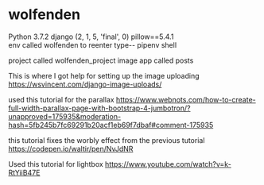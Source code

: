 # wolfenden
Python 3.7.2
django (2, 1, 5, 'final', 0)
pillow==5.4.1
<br>
env called wolfenden to reenter type-- pipenv shell

project called wolfenden_project
image app called posts

This is where I got help for setting up the image uploading https://wsvincent.com/django-image-uploads/

used this tutorial for the parallax https://www.webnots.com/how-to-create-full-width-parallax-page-with-bootstrap-4-jumbotron/?unapproved=175935&moderation-hash=5fb245b7fc69291b20acf1eb69f7dbaf#comment-175935

this tutorial fixes the worbly effect from the previous tutorial https://codepen.io/waltir/pen/NvJdNR

Used this tutorial for lightbox https://www.youtube.com/watch?v=k-RtYiiB47E

